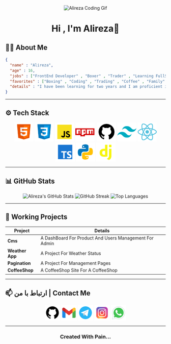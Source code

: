 <div align="center">
  <img width="50%" src="./asset/Readme_Head.gif" height="50%" alt="Alireza Coding Gif" />
  <h1>Hi , I'm Alireza💙</h1>
</div>

## 🧑‍💻  About Me

```Json
{
  "name" : "Alireza",
  "age" : 16,
  "jobs" : ["FrontEnd Developer" , "Boxer" , "Trader" , "Learning FullStack"],
  "favorites" : ["Boxing" , "Coding" , "Trading" , "Coffee" , "Family" , "Cars" , "Bikes"],
  "details" : "I have been learning for two years and I am proficient in front-end development and I am planning to move to back-end for full-stack development and telegram bots or even AI. I have also been boxing for two years and I love it. I also work in financial markets."
}

```

---

## ⚙️ Tech Stack

<div align="center">
  <a href="https://github.com/AlirezaDev00"><img width="60px" src="./asset/logos/icons8-html5-96.png"/></a>
  <a href="https://github.com/AlirezaDev00"><img width="60px" src="./asset/logos/icons8-css3-96.png"/></a>
  <a href="https://github.com/AlirezaDev00"><img width="60px" src="./asset/logos/icons8-javascript-96.png"/></a>
  <a href="https://github.com/AlirezaDev00"><img width="60px" src="./asset/logos/icons8-npm-96.png"/></a>
  <a href="https://github.com/AlirezaDev00"><img swidth="60px" rc="./asset/logos/icons8-git-96.png"/></a>
  <a href="https://github.com/AlirezaDev00"><img width="60px" src="./asset/logos/icons8-github-96.png"/></a>
  <a href="https://github.com/AlirezaDev00"><img width="60px" src="./asset/logos/icons8-tailwindcss-96.png"/></a>
  <a href="https://github.com/AlirezaDev00"><img width="60px" src="./asset/logos/icons8-react-96.png"/></a>
  <a href="https://github.com/AlirezaDev00"><img width="60px" src="./asset/logos/icons8-typescript-96.png"/></a>
   <a href="https://github.com/AlirezaDev00"><img width="60px" src="./asset/logos/icons8-python-96.png"/></a> 
   <a href="https://github.com/AlirezaDev00"><img width="60px" src="./asset/logos/icons8-django-96 (1).png"/></a> 
</div>

---

## 📊 GitHub Stats 

<div align="center">
  <img src="https://github-readme-stats.vercel.app/api?username=AlirezaDev00&show_icons=true&theme=radical" alt="Alireza's GitHub Stats"/>
  <img src="https://github-readme-streak-stats.herokuapp.com/?user=AlirezaDev00&theme=radical" alt="GitHub Streak"/>
  <img src="https://github-readme-stats.vercel.app/api/top-langs/?username=AlirezaDev00&layout=compact&theme=radical" alt="Top Languages"/>
</div>

---

## 📂 Working Projects

| Project | Details |
| --------------- | --------------------------------------------- |
| **Cms**         | A DashBoard For Product And Users Management For Admin |
| **Weather App** | A Project For Weather Status|
| **Pagination**  | A Project For Management Pages|
| **CoffeeShop** | A CoffeeShop Site For A CoffeeShop|

---

## 📫 ارتباط با من | Contact Me

<div align="center">
  <a href="https://github.com/AlirezaDev00"><img src="./asset/logos/icons8-github-96.png" width="48px" height="48px"/></a>
  <a href="mailto:alirezadeveloper5@gmail.com"><img src="./asset/logos/icons8-gmail-48.png"/></a>
  <a href="https://t.me/FRONT_END_DEVELOPER01010"><img src="./asset/logos/icons8-telegram-48.png"/></a>
  <a href="https://www.instagram.com/alireza_shaghagh88?igsh=NDB3azBlNWl3cDht"><img src="./asset/logos/icons8-instagram-48.png"/></a>
  <a href="https://wa.me/qr/MIVLOR2YPS5KH1"><img src="./asset/logos/icons8-whatsapp-48.png"/></a> 
</div>

---

<h3 align="center">Created With Pain...</h3>
